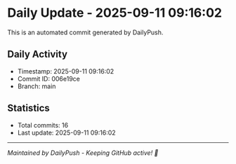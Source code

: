 # Daily Update - 2025-09-11 09:16:02

This is an automated commit generated by DailyPush.

## Daily Activity
- Timestamp: 2025-09-11 09:16:02
- Commit ID: 006e19ce
- Branch: main

## Statistics
- Total commits: 16
- Last update: 2025-09-11 09:16:02

---
*Maintained by DailyPush - Keeping GitHub active! 🚀*
